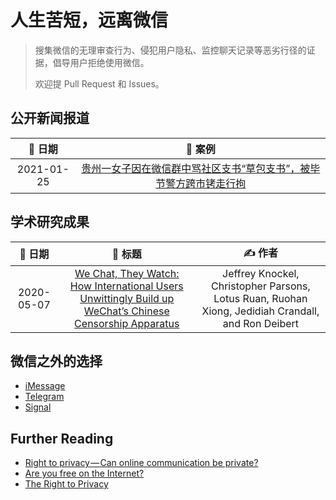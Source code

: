 # 人生苦短，远离微信

> 搜集微信的无理审查行为、侵犯用户隐私、监控聊天记录等恶劣行径的证据，倡导用户拒绝使用微信。
>
> 欢迎提 Pull Request 和 Issues。

## 公开新闻报道

|   📅 日期   |                            📖️ 案例                            |
| :--------: | :----------------------------------------------------------: |
| 2021-01-25 | [贵州一女子因在微信群中骂社区支书“草包支书”，被毕节警方跨市铐走行拘](assets/1611628671.md) |

## 学术研究成果

|  📅 日期   |                            💭️ 标题                            |                            ✍️ 作者                            |
| :--------: | :----------------------------------------------------------: | :----------------------------------------------------------: |
| 2020-05-07 | [We Chat, They Watch: How International Users Unwittingly Build up WeChat’s Chinese Censorship Apparatus](https://citizenlab.ca/2020/05/we-chat-they-watch/) | Jeffrey Knockel, Christopher Parsons, Lotus Ruan, Ruohan Xiong, Jedidiah Crandall, and Ron Deibert |

## 微信之外的选择

- [iMessage](https://support.apple.com/zh-cn/explore/messages)
- [Telegram](https://telegram.org)
- [Signal](https://signal.org)

## Further Reading

- [Right to privacy — Can online communication be private?](https://mohammad-shavez.medium.com/right-to-privacy-can-online-communication-be-private-d825f659a60c)
- [Are you free on the Internet?](https://mohammad-shavez.medium.com/are-you-free-on-the-internet-8fa7ea71a2bb)
- [The Right to Privacy](https://louisville.edu/law/library/special-collections/the-louis-d.-brandeis-collection/the-right-to-privacy)
